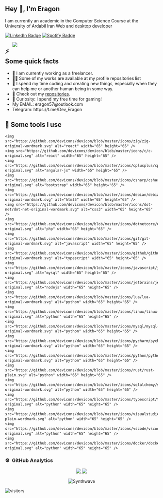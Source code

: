 <h2>Hey 👋, I'm Eragon</a></h2>
<p>I am currently an academic in the Computer Science Course at the University of Ardabil Iran            
    Web and desktop developer</p>
<p>
    <a href="https://www.linkedin.com/in/%D9%85%D8%AD%D9%85%D8%AF%D8%B1%D8%B6%D8%A7-%D9%86%D8%AC%D9%81%DB%8C-358647217/" target="_blank" rel="noreferrer"><img src="https://img.shields.io/badge/LinkedIn-0077B5?style=for-the-badge&logo=linkedin&logoColor=white" alt="LinkedIn Badge"></a>
    <a href="https://open.spotify.com/user/_ERAGON_" target="_blank" rel="noreferrer"><img src="https://img.shields.io/badge/Spotify-1ED760?&style=for-the-badge&logo=spotify&logoColor=black" alt="Spotify Badge"></a>
</p>

<img align="right" src="https://media.giphy.com/media/9gISqB3tncMmY/giphy.gif" width="480" />
<h2>⚡️ Some quick facts</h2>
<ul>
    <li>🔭 I am currently working as a freelancer.</li>
    <li>👨‍💻 Some of my works are available at my profile repositories list</li>
    <li>💬 I spend my time coding and creating new things, especially when they can help me or another human being in some way.</li>
    <li>📙 Check out my <a href="https://github.com/ERAGON007?tab=repositories">repositories</a>.</li>
    <li>🎉 Curiosity: I spend my free time for gaming!</li>
    <li>My EMAIL: eragon57@outlook.com</li>
    <li>Telegram: https://t.me/Dev_Eragon</li>
</ul>
<h2>🚀 Some tools I use</h2>
<p align="left">
    
    <img src="https://github.com/devicons/devicon/blob/master/icons/zig/zig-original-wordmark.svg" alt="react" width="65" height="65" />
    <img src="https://github.com/devicons/devicon/blob/master/icons/c/c-original.svg" alt="react" width="65" height="65" />
    <img src="https://github.com/devicons/devicon/blob/master/icons/cplusplus/cplusplus-original.svg" alt="angular-js" width="65" height="65" />
    <img src="https://github.com/devicons/devicon/blob/master/icons/csharp/csharp-original.svg" alt="bootstrap" width="65" height="65" />
    <img src="https://github.com/devicons/devicon/blob/master/icons/debian/debian-original-wordmark.svg" alt="html5" width="65" height="65" />
    <img src="https://github.com/devicons/devicon/blob/master/icons/dot-net/dot-net-original-wordmark.svg" alt="css3" width="65" height="65" />
    <img src="https://github.com/devicons/devicon/blob/master/icons/dotnetcore/dotnetcore-original.svg" alt="php" width="65" height="65" />
    <img src="https://github.com/devicons/devicon/blob/master/icons/git/git-original-wordmark.svg" alt="javascript" width="65" height="65" />
    <img src="https://github.com/devicons/devicon/blob/master/icons/github/github-original-wordmark.svg" alt="typescript" width="65" height="65" />
    <img src="https://github.com/devicons/devicon/blob/master/icons/javascript/javascript-original.svg" alt="mysql" width="65" height="65" />
    <img src="https://github.com/devicons/devicon/blob/master/icons/jetbrains/jetbrains-original.svg" alt="nodejs" width="65" height="65" />
    <img src="https://github.com/devicons/devicon/blob/master/icons/lua/lua-original-wordmark.svg" alt="python" width="65" height="65" />
    <img src="https://github.com/devicons/devicon/blob/master/icons/linux/linux-original.svg" alt="python" width="65" height="65" />
    <img src="https://github.com/devicons/devicon/blob/master/icons/mysql/mysql-original-wordmark.svg" alt="python" width="65" height="65" />
    <img src="https://github.com/devicons/devicon/blob/master/icons/pycharm/pycharm-original-wordmark.svg" alt="python" width="65" height="65" />
    <img src="https://github.com/devicons/devicon/blob/master/icons/python/python-original-wordmark.svg" alt="python" width="65" height="65" />
    <img src="https://github.com/devicons/devicon/blob/master/icons/rust/rust-plain.svg" alt="python" width="65" height="65" />
    <img src="https://github.com/devicons/devicon/blob/master/icons/sqlalchemy/sqlalchemy-original-wordmark.svg" alt="python" width="65" height="65" />
    <img src="https://github.com/devicons/devicon/blob/master/icons/typescript/typescript-original.svg" alt="python" width="65" height="65" />
    <img src="https://github.com/devicons/devicon/blob/master/icons/visualstudio/visualstudio-plain-wordmark.svg" alt="python" width="65" height="65" />
    <img src="https://github.com/devicons/devicon/blob/master/icons/vscode/vscode-original.svg" alt="python" width="65" height="65" />
    <img src="https://github.com/devicons/devicon/blob/master/icons/docker/docker-original.svg" alt="python" width="65" height="65" />
</p>

### ⚙️ &nbsp;GitHub Analytics
<p align="center">
<a href="https://github.com/AVS1508">
    <img height="180em" src="https://github-readme-stats.vercel.app/api?username=ERAGON007&include_all_commits=true&count_private=true&show_icons=true&include_all_commits=true&count_private=true&bg_color=30,e96443,904e95&title_color=fff&text_color=fff"/>
    <img height="180em" src="https://github-readme-stats.vercel.app/api/top-langs/?username=ERAGON007&layout=compact"/>
</a>
</p>
<p align="center"><img src="https://thumbs.gfycat.com/GoodnaturedFondGaur-size_restricted.gif" alt="Synthwave" height="300" width="500"></p>

![visitors](https://visitor-badge.glitch.me/badge?page_id=ERAGON007.ERAGON007)
